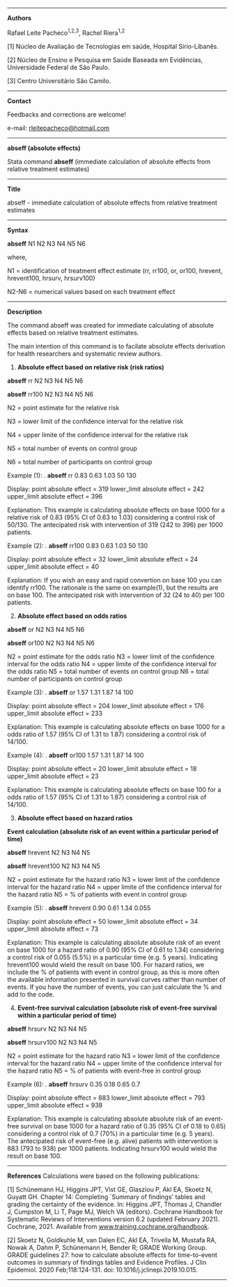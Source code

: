 --------------------------------------------------------------------------------------------------------------------------------------------------------------------
**Authors**

Rafael Leite Pacheco<sup>1,2,3</sup>, Rachel Riera<sup>1,2</sup>

[1] Núcleo de Avaliação de Tecnologias em saúde, Hospital Sírio-Libanês.

[2] Núcleo de Ensino e Pesquisa em Saúde Baseada em Evidências, Universidade Federal de São Paulo.

[3] Centro Universitário São Camilo.

-------------------------------------------------------------------------------------------------------------------------------------------------------------------
**Contact**

Feedbacks and corrections are welcome!

e-mail: rleitepacheco@hotmail.com

-------------------------------------------------------------------------------------------------------------------------------------------------------------------
**abseff (absolute effects)**

Stata command **abseff** (immediate calculation of absolute effects from relative treatment estimates)

-------------------------------------------------------------------------------------------------------------------------------------------------------------------
**Title**

abseff - immediate calculation of absolute effects from relative treatment estimates

-------------------------------------------------------------------------------------------------------------------------------------------------------------------
**Syntax**

**abseff** N1 N2 N3 N4 N5 N6

where,

N1 = identification of treatment effect estimate (rr, rr100, or, or100, hrevent, hrevent100, hrsurv, hrsurv100)

N2-N6 = numerical values based on each treatment effect

-------------------------------------------------------------------------------------------------------------------------------------------------------------------
**Description**

The command abseff was created for immediate calculating of absolute effects based on relative treatment estimates. 

The main intention of this command is to facilate absolute effects derivation for health researchers and systematic review authors. 



1) **Absolute effect based on relative risk (risk ratios)**

**abseff** rr N2 N3 N4 N5 N6

**abseff** rr100 N2 N3 N4 N5 N6

N2 = point estimate for the relative risk

N3 = lower limit of the confidence interval for the relative risk

N4 = upper limite of the confidence interval for the relative risk

N5 = total number of events on control group

N6 = total number of participants on control group

Example (1): 
. **abseff** rr 0.83 0.63 1.03 50 130

Display:
point absolute effect = 319
lower_limit absolute effect = 242
upper_limit absolute effect = 396

Explanation:
This example is calculating absolute effects on base 1000 for a relative risk of 0.83 (95% CI of 0.63 to 1.03) considering a control risk of 50/130. The antecipated risk with intervention of 319 (242 to 396) per 1000 patients.

Example (2): 
. **abseff** rr100 0.83 0.63 1.03 50 130

Display:
point absolute effect = 32
lower_limit absolute effect = 24
upper_limit absolute effect = 40

Explanation:
If you wish an easy and rapid convertion on base 100 you can identify rr100. The rationale is the same on example(1), but the results are on base 100. The antecipated risk with intervention of 32 (24 to 40) per 100 patients.

2) **Absolute effect based on odds ratios**

**abseff** or N2 N3 N4 N5 N6

**abseff** or100 N2 N3 N4 N5 N6

N2 = point estimate for the odds ratio
N3 = lower limit of the confidence interval for the odds ratio
N4 = upper limite of the confidence interval for the odds ratio
N5 = total number of events on control group
N6 = total number of participants on control group

Example (3):
. **abseff** or 1.57 1.31 1.87 14 100

Display:
point absolute effect = 204
lower_limit absolute effect = 176
upper_limit absolute effect = 233

Explanation:
This example is calculating absolute effects on base 1000 for a odds ratio of 1.57 (95% CI of 1.31 to 1.87) considering a control risk of 14/100.

Example (4):
. **abseff** or100 1.57 1.31 1.87 14 100

Display:
point absolute effect = 20
lower_limit absolute effect = 18
upper_limit absolute effect = 23

Explanation:
This example is calculating absolute effects on base 100 for a odds ratio of 1.57 (95% CI of 1.31 to 1.87) considering a control risk of 14/100.


3) **Absolute effect based on hazard ratios**

**Event calculation (absolute risk of an event within a particular period of time)**


**abseff** hrevent N2 N3 N4 N5 

**abseff** hrevent100 N2 N3 N4 N5 

N2 = point estimate for the hazard ratio
N3 = lower limit of the confidence interval for the hazard ratio
N4 = upper limite of the confidence interval for the hazard ratio
N5 = % of patients with event in control group

Example (5):
. **abseff** hrevent 0.90 0.61 1.34 0.055

Display: 
point absolute effect = 50
lower_limit absolute effect = 34
upper_limit absolute effect = 73

Explanation:
This example is calculating absolute absolute risk of an event on base 1000 for a hazard ratio of 0.90 (95% CI of 0.61 to 1.34) considering a control risk of 0.055 (5.5%) in a particular time (e.g. 5 years).
Indicating hrevent100 would wield the result on base 100. 
For hazard ratios, we include the % of patients with event in control group, as this is more often the available information presented in survival curves rather than number of events. If you have the number of events, you can just calculate the % and add to the code.


4) **Event-free survival calculation (absolute risk of event-free survival within a particular period of time)**

**abseff** hrsurv N2 N3 N4 N5 

**abseff** hrsurv100 N2 N3 N4 N5 

N2 = point estimate for the hazard ratio
N3 = lower limit of the confidence interval for the hazard ratio
N4 = upper limite of the confidence interval for the hazard ratio
N5 = % of patients with event-free in control group

Example (6):
. **abseff** hrsurv 0.35 0.18 0.65 0.7

Display:
point absolute effect = 883
lower_limit absolute effect = 793
upper_limit absolute effect = 938

Explanation:
This example is calculating absolute absolute risk of an event-free survival on base 1000 for a hazard ratio of 0.35 (95% CI of 0.18 to 0.65) considering a control risk of 0.7 (70%) in a particular time (e.g. 5 years). The antecipated risk of event-free (e.g. alive) patients with intervention is 883 (793 to 938) per 1000 patients.
Indicating hrsurv100 would wield the result on base 100. 


-------------------------------------------------------------------------------------------------------------------------------------------------------------------
**References**
Calculations were based on the following publications:

[1] Schünemann HJ, Higgins JPT, Vist GE, Glasziou P, Akl EA, Skoetz N, Guyatt GH. Chapter 14: Completing `Summary of findings' tables and grading the certainty of the evidence. In: Higgins JPT, Thomas J, Chandler J, Cumpston M, Li T, Page MJ, Welch VA (editors). Cochrane Handbook for Systematic Reviews of Interventions version 6.2 (updated February 2021). Cochrane, 2021. Available from www.training.cochrane.org/handbook.

[2] Skoetz N, Goldkuhle M, van Dalen EC, Akl EA, Trivella M, Mustafa RA, Nowak A, Dahm P, Schünemann H, Bender R; GRADE Working Group. GRADE guidelines 27: how to calculate absolute effects for time-to-event outcomes in summary of findings tables and Evidence Profiles. J Clin Epidemiol. 2020 Feb;118:124-131. doi: 10.1016/j.jclinepi.2019.10.015.

-------------------------------------------------------------------------------------------------------------------------------------------------------------------

